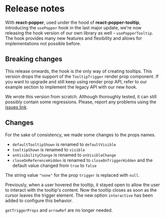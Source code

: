 # Release notes

With **react-popper**, used under the hood of **react-popper-tooltip**, introducing the `usePopper` hook in the last
major update, we're now releasing the hook version of our own library as well - `usePopperTooltip`. The hook provides many new features and flexibility
and allows for implementations not possible before.

## Breaking changes

This release onwards, the hook is the only way of creating tooltips. This version drops the support of
the `TooltipTrigger` render prop component. If you want to upgrade and still keep using render prop API,
refer to our example section to implement the legacy API with our new hook.

We wrote this version from scratch. Although thoroughly tested, it can still possibly contain some regressions. Please,
report any problems using the [issues link](https://github.com/mohsinulhaq/react-popper-tooltip/issues).

## Changes

For the sake of consistency, we made some changes to the props names.

- `defaultTooltipShown` is renamed to `defaultVisible`
- `tooltipShown` is renamed to `visible`
- `onVisibilityChange` is renamed to `onVisibleChange`
- `closeOnReferenceHidden` is renamed to `closeOnTriggerHidden` and the default value changed from `true` to `false`

The string value `"none"` for the prop `trigger` is replaced with `null`.

Previously, when a user hovered the tooltip, it stayed open to allow the user to interact with the tooltip's content.
Now the tooltip closes as soon as the cursor leaves the trigger element. The new option `interactive` has been added to
configure this behavior.

`getTriggerProps` and `arrowRef` are no longer needed.
